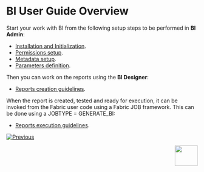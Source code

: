# BI User Guide Overview 

Start your work with BI from the following setup steps to be performed in **BI Admin**:

* [Installation and Initialization](01_Installation.md).
* [Permissions setup](02_Permissions_Setup.md).
* [Metadata setup](03_Metadata_Setup).
* [Parameters definition](04_parameters.md).

Then you can work on the reports using the **BI Designer**:

* [Reports creation guidelines](05_report_creation_guidelines.md).

When the report is created, tested and ready for execution, it can be invoked from the Fabric user code using a Fabric JOB framework. This can be done using a JOBTYPE = GENERATE_BI:

* [Reports execution guidelines](06_report_execution_guidelines.md). 


[![Previous](/articles/images/Previous.png)](00_BI_integration.md)

[<img align="right" width="60" height="54" src="/articles/images/Next.png">](01_Installation.md) 